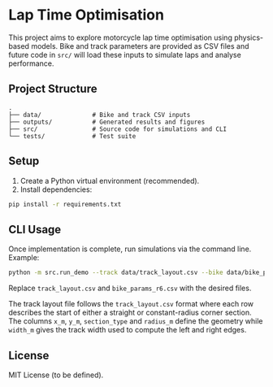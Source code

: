 # Lap Time Optimisation

This project aims to explore motorcycle lap time optimisation using physics-based models. Bike and track parameters are provided as CSV files and future code in `src/` will load these inputs to simulate laps and analyse performance.

## Project Structure

```
.
├── data/              # Bike and track CSV inputs
├── outputs/           # Generated results and figures
├── src/               # Source code for simulations and CLI
└── tests/             # Test suite
```

## Setup

1. Create a Python virtual environment (recommended).
2. Install dependencies:

```bash
pip install -r requirements.txt
```

## CLI Usage

Once implementation is complete, run simulations via the command line. Example:

```bash
python -m src.run_demo --track data/track_layout.csv --bike data/bike_params_r6.csv
```

Replace `track_layout.csv` and `bike_params_r6.csv` with the desired files.

The track layout file follows the ``track_layout.csv`` format where each row
describes the start of either a straight or constant-radius corner section. The
columns ``x_m``, ``y_m``, ``section_type`` and ``radius_m`` define the geometry
while ``width_m`` gives the track width used to compute the left and right
edges.

## License

MIT License (to be defined).

